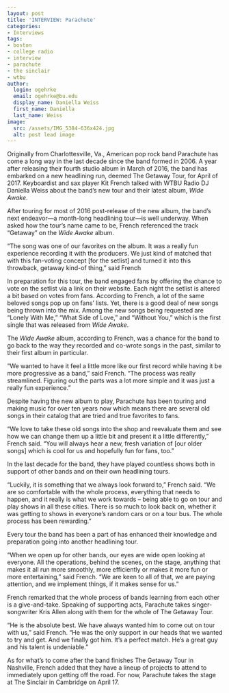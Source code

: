```yaml
---
layout: post
title: 'INTERVIEW: Parachute'
categories:
- Interviews
tags:
- boston
- college radio
- interview
- parachute
- the sinclair
- wtbu
author:
  login: ogehrke
  email: ogehrke@bu.edu
  display_name: Daniella Weiss
  first_name: Daniella
  last_name: Weiss
image:
  src: /assets/IMG_5384-636x424.jpg
  alt: post lead image
---
```

Originally from Charlottesville, Va., American pop rock band Parachute has come a long way in the last decade since the band formed in 2006. A year after releasing their fourth studio album in March of 2016, the band has embarked on a new headlining run, deemed The Getaway Tour, for April of 2017. Keyboardist and sax player Kit French talked with WTBU Radio DJ Daniella Weiss about the band’s new tour and their latest album, _Wide Awake_.

After touring for most of 2016 post-release of the new album, the band’s next endeavor—a month-long headlining tour—is well underway. When asked how the tour’s name came to be, French referenced the track “Getaway” on the _Wide Awake_ album.

“The song was one of our favorites on the album. It was a really fun experience recording it with the producers. We just kind of matched that with this fan-voting concept \[for the setlist\] and turned it into this throwback, getaway kind-of thing,” said French

In preparation for this tour, the band engaged fans by offering the chance to vote on the setlist via a link on their website. Each night the setlist is altered a bit based on votes from fans. According to French, a lot of the same beloved songs pop up on fans’ lists. Yet, there is a good deal of new songs being thrown into the mix. Among the new songs being requested are “Lonely With Me,” “What Side of Love,” and “Without You,” which is the first single that was released from _Wide Awake_.

The _Wide Awake_ album, according to French, was a chance for the band to go back to the way they recorded and co-wrote songs in the past, similar to their first album in particular.

“We wanted to have it feel a little more like our first record while having it be more progressive as a band,” said French. “The process was really streamlined. Figuring out the parts was a lot more simple and it was just a really fun experience.”

Despite having the new album to play, Parachute has been touring and making music for over ten years now which means there are several old songs in their catalog that are tried and true favorites to fans.

“We love to take these old songs into the shop and reevaluate them and see how we can change them up a little bit and present it a little differently,” French said. “You will always hear a new, fresh variation of \[our older songs\] which is cool for us and hopefully fun for fans, too.”

In the last decade for the band, they have played countless shows both in support of other bands and on their own headlining tours.

“Luckily, it is something that we always look forward to,” French said. “We are so comfortable with the whole process, everything that needs to happen, and it really is what we work towards – being able to go on tour and play shows in all these cities. There is so much to look back on, whether it was getting to shows in everyone’s random cars or on a tour bus. The whole process has been rewarding.”

Every tour the band has been a part of has enhanced their knowledge and preparation going into another headlining tour.

“When we open up for other bands, our eyes are wide open looking at everyone. All the operations, behind the scenes, on the stage, anything that makes it all run more smoothly, more efficiently or makes it more fun or more entertaining,” said French. “We are keen to all of that, we are paying attention, and we implement things, if it makes sense for us.”

French remarked that the whole process of bands learning from each other is a give-and-take. Speaking of supporting acts, Parachute takes singer-songwriter Kris Allen along with them for the whole of The Getaway Tour.

“He is the absolute best. We have always wanted him to come out on tour with us,” said French. “He was the only support in our heads that we wanted to try and get. And we finally got him. It’s a perfect match. He’s a great guy and his talent is undeniable.”

As for what’s to come after the band finishes The Getaway Tour in Nashville, French added that they have a lineup of projects to attend to immediately upon getting off the road. For now, Parachute takes the stage at The Sinclair in Cambridge on April 17.